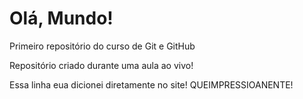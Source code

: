 # Olá, Mundo!
 Primeiro repositório do curso de Git e GitHub

 Repositório criado durante uma aula ao vivo!
 
 Essa linha eua dicionei diretamente no site! QUEIMPRESSIOANENTE!

